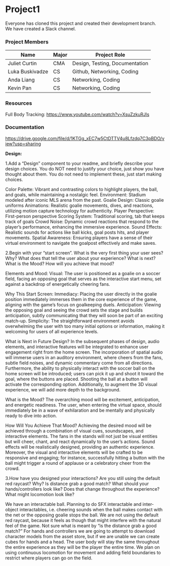 # Project1

Everyone has cloned this project and created their development branch.  
We have created a Slack channel.

### Project Members

| Name  | Major | Project Role |
| ------------- | ------------- | ------------- |
| Juliet Curtin  | CMA  | Design, Testing, Documentation  |
| Luka Buskivadze  | CS  | Github, Networking, Coding  |
| Anda Liang  | CS  | Networking, Coding  |
| Kevin Pan  | CS  | Networking, Coding  |

### Resources
Full Body Tracking: https://www.youtube.com/watch?v=XsuZzkuRJls  

### Documentation
https://drive.google.com/file/d/1KTGg_xEC7w5CtDTTV4u8Lfzdq7C3pBDO/view?usp=sharing


**Design:**

1.Add a “Design” component to your readme, and briefly describe your design choices.  You do NOT need to justify your choice, just show you have thought about them.  You do not need to implement these, just start making choices.

Color Palette: Vibrant and contrasting colors to highlight players, the ball, and goals, while maintaining a nostalgic feel.
Environment: Stadium modeled after iconic MLS arena from the past.
Goalie Design: Classic goalie uniforms
Animations: Realistic goalie movements, dives, and reactions, utilizing motion capture technology for authenticity.
Player Perspective: First-person perspective
Scoring System: Traditional scoring, tab that keeps track of goals
Crowd Noise: Dynamic crowd reactions that respond to the player’s performance, enhancing the immersive experience.
Sound Effects: Realistic sounds for actions like ball kicks, goal posts hits, and player movements.
Spatial Awareness: Ensuring players have a sense of their virtual environment to navigate the goalpost effectively and make saves.


2.Begin with your “start screen”.  What is the very first thing your user sees?  Why?  What does that tell the user about your experience?  What is next?  What is the Mood?  How will you achieve that mood?

Elements and Mood:
Visual: The user is positioned as a goalie on a soccer field, facing an opposing goal that serves as the interactive start menu, set against a backdrop of energetically cheering fans.

Why This Start Screen:
Immediacy: Placing the user directly in the goalie position immediately immerses them in the core experience of the game, aligning with the game’s focus on goalkeeping duels.
Anticipation: Viewing the opposing goal and seeing the crowd sets the stage and builds anticipation, subtly communicating that they will soon be part of an exciting match-up.
Simplicity: The straightforward environment avoids overwhelming the user with too many initial options or information, making it welcoming for users of all experience levels.

What is Next in Future Design?
In the subsequent phases of design, audio elements, and interactive features will be integrated to enhance user engagement right from the home screen. The incorporation of spatial audio will immerse users in an auditory environment, where cheers from the fans, subtle field noises, and dynamic commentary come from all directions. Furthermore, the ability to physically interact with the soccer ball on the home screen will be introduced; users can pick it up and shoot it toward the goal, where the buttons are placed. Shooting the ball at a button will activate the corresponding option. Additionally, to augment the 3D visual experience, we will add more depth to the background.

What is the Mood?
The overarching mood will be excitement, anticipation, and energetic readiness. The user, when entering the virtual space, should immediately be in a wave of exhilaration and be mentally and physically ready to dive into action.

How Will You Achieve That Mood?
Achieving the desired mood will be achieved through a combination of visual cues, soundscapes, and interactive elements. The fans in the stands will not just be visual entities but will cheer, chant, and react dynamically to the user’s actions. Sound effects will be realistically designed, providing an authentic experience. Moreover, the visual and interactive elements will be crafted to be responsive and engaging; for instance, successfully hitting a button with the ball might trigger a round of applause or a celebratory cheer from the crowd.


3.How have you designed your interactions?  Are you still using the default red raycast? Why?  Is distance grab a good match? What should your hands/controllers look like?  Does that change throughout the experience? What might locomotion look like?

We have an interactable ball. Planning to do SFX interactable and inter-object interactables, i.e. cheering sounds when the ball makes contact with the net or the opposing goalie stops the ball. We are not using the default red raycast, because it feels as though that might interfere with the natural feel of the game. Not sure what is meant by “is the distance grab a good match?” For hands and controllers we are going to attempt to download character models from the asset store, but if we are unable we can create cubes for hands and a head. The user body will stay the same throughout the entire experience as they will be the player the entire time. We plan on using continuous locomotion for movement and adding field boundaries to restrict where players can go on the field. 
